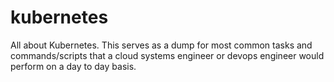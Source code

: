 # kubernetes
All about Kubernetes. 
This serves as a dump for most common tasks and commands/scripts that a cloud systems engineer or devops engineer would perform on a day to day basis.
